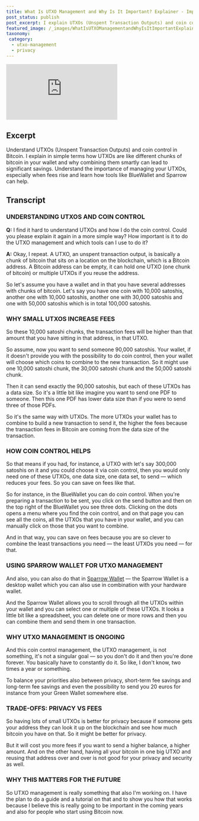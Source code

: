 ```yaml
---
title: What Is UTXO Management and Why Is It Important? Explainer - Impact On Fees and Privacy
post_status: publish
post_excerpt: I explain UTXOs (Unspent Transaction Outputs) and coin control in Bitcoin.
featured_image: /_images/WhatIsUTXOManagementandWhyIsItImportantExplainerImpactOnFeesandPrivacy.jpg
taxonomy:
 category:
  - utxo-management
  - privacy
---
```


<iframe src="https://player.vimeo.com/video/903170650?badge=0&amp;autopause=0&amp;player_id=0&amp;app_id=58479" frameborder="0" allow="autoplay; fullscreen; picture-in-picture; clipboard-write; encrypted-media" title="What Is UTXO Management and Why Is It Important? Explainer: Impact On Fees and Privacy"></iframe>

<div style="margin-bottom:30px;"></div>

## Excerpt

Understand UTXOs (Unspent Transaction Outputs) and coin control in Bitcoin. I explain in simple terms how UTXOs are like different chunks of bitcoin in your wallet and why combining them smartly can lead to significant savings. Understand the importance of managing your UTXOs, especially when fees rise and learn how tools like BlueWallet and Sparrow can help.

## Transcript


### UNDERSTANDING UTXOS AND COIN CONTROL

**Q:** I find it hard to understand UTXOs and how I do the coin control. Could you please explain it again in a more simple way? How important is it to do the UTXO management and which tools can I use to do it?

**A:** Okay, I repeat. A UTXO, an unspent transaction output, is basically a chunk of bitcoin that sits on a location on the blockchain, which is a Bitcoin address. A Bitcoin address can be empty, it can hold one UTXO (one chunk of bitcoin) or multiple UTXOs if you reuse the address.

So let's assume you have a wallet and in that you have several addresses with chunks of bitcoin. Let's say you have one coin with 10,000 satoshis, another one with 10,000 satoshis, another one with 30,000 satoshis and one with 50,000 satoshis which is in total 100,000 satoshis.

### WHY SMALL UTXOS INCREASE FEES

So these 10,000 satoshi chunks, the transaction fees will be higher than that amount that you have sitting in that address, in that UTXO.

So assume, now you want to send someone 90,000 satoshis. Your wallet, if it doesn't provide you with the possibility to do coin control, then your wallet will choose which coins to combine to the new transaction. So it might use one 10,000 satoshi chunk, the 30,000 satoshi chunk and the 50,000 satoshi chunk.

Then it can send exactly the 90,000 satoshis, but each of these UTXOs has a data size. So it's a little bit like imagine you want to send one PDF to someone. Then this one PDF has lower data size than if you were to send three of those PDFs.

So it's the same way with UTXOs. The more UTXOs your wallet has to combine to build a new transaction to send it, the higher the fees because the transaction fees in Bitcoin are coming from the data size of the transaction.

### HOW COIN CONTROL HELPS

So that means if you had, for instance, a UTXO with let's say 300,000 satoshis on it and you could choose it via coin control, then you would only need one of these UTXOs, one data size, one data set, to send — which reduces your fees. So you can save on fees like that.

So for instance, in the BlueWallet you can do coin control. When you're preparing a transaction to be sent, you click on the send button and then on the top right of the BlueWallet you see three dots. Clicking on the dots opens a menu where you find the coin control, and on that page you can see all the coins, all the UTXOs that you have in your wallet, and you can manually click on those that you want to combine.

And in that way, you can save on fees because you are so clever to combine the least transactions you need — the least UTXOs you need — for that.

### USING SPARROW WALLET FOR UTXO MANAGEMENT

And also, you can also do that in [Sparrow Wallet](https://www.youtube.com/watch?v=eO3-lkjRkWg) — the Sparrow Wallet is a desktop wallet which you can also use in combination with your hardware wallet.

And the Sparrow Wallet allows you to scroll through all the UTXOs within your wallet and you can select one or multiple of these UTXOs. It looks a little bit like a spreadsheet, you can delete one or more rows and then you can combine them and send them in one transaction.

### WHY UTXO MANAGEMENT IS ONGOING

And this coin control management, the UTXO management, is not something, it's not a singular goal — so you don't do it and then you're done forever. You basically have to constantly do it. So like, I don't know, two times a year or something.

To balance your priorities also between privacy, short-term fee savings and long-term fee savings and even the possibility to send you 20 euros for instance from your Green Wallet somewhere else.

### TRADE-OFFS: PRIVACY VS FEES

So having lots of small UTXOs is better for privacy because if someone gets your address they can look it up on the blockchain and see how much bitcoin you have on that. So it might be better for privacy.

But it will cost you more fees if you want to send a higher balance, a higher amount. And on the other hand, having all your bitcoin in one big UTXO and reusing that address over and over is not good for your privacy and security as well.

### WHY THIS MATTERS FOR THE FUTURE

So UTXO management is really something that also I'm working on. I have the plan to do a guide and a tutorial on that and to show you how that works because I believe this is really going to be important in the coming years and also for people who start using Bitcoin now.
